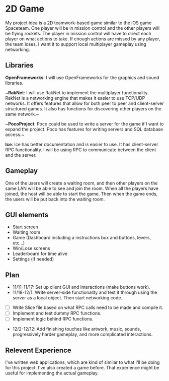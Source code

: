 # 2D Game
My project idea is a 2D teamwork-based game similar to the iOS game Spaceteam.
One player will be in mission control and the other players will be flying rockets.
The player in mission control will have to direct each player on what actions to take.
If enough actions are missed by any player, the team loses.
I want it to support local multiplayer gameplay using networking.

## Libraries
**OpenFrameworks**:
I will use OpenFrameworks for the graphics and sound libraries.

~**RakNet**: I will use RakNet to implement the multiplayer functionality. RakNet is a networking engine that makes it easier to use TCP/UDP networks. It offers features that allow for both peer to peer and client-server structured games. It also has functions for discovering other players on the same network.~

~**PocoProject**: Poco could be used to write a server for the game if I want to expand the project. Poco has features for writing servers and SQL database access.~

**Ice**: Ice has better documentation and is easier to use. It has client-server RPC functionality.
I will be using RPC to communicate between the client and the server.

## Gameplay
One of the users will create a waiting room, and then other players on the same LAN will be able to see and join the room.
When all the players have joined, the host will be able to start the game.
Then when the game ends, the users will be put back into the waiting room.

## GUI elements
* Start screen
* Waiting room
* Game (Dashboard including a instructions box and buttons, levers, etc...)
* Win/Lose screens
* Leaderboard for time alive
* Settings (if needed)

## Plan
* 11/11-11/17: Set up client GUI and interactions (make buttons work).
* 11/18-12/1: Write server-side functionality and test it through using the server as a local object. Then start networking code.
 - [ ] Write Slice file based on what RPC calls need to be made and compile it.
 - [ ] Implement and test dummy RPC functions.
 - [ ] Implement logic behind RPC functions.
* 12/2-12/12: Add finishing touches like artwork, music, sounds, progressively harder gameplay, and more complicated interactions.

## Relevent Experience
I've written web applications, which are kind of similar to what I'll be doing for this project. I've also created a game before. That experience might be useful for implementing the actual gameplay.